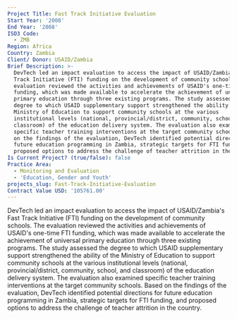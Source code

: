 ```yaml
---
Project Title: Fast Track Initiative Evaluation
Start Year: '2008'
End Year: '2008'
ISO3 Code:
  - ZMB
Region: Africa
Country: Zambia
Client/ Donor: USAID/Zambia
Brief Description: >-
  DevTech led an impact evaluation to access the impact of USAID/Zambia's Fast
  Track Initiative (FTI) funding on the development of community schools. The
  evaluation reviewed the activities and achievements of USAID's one-time FTI
  funding, which was made available to accelerate the achievement of universal
  primary education through three existing programs. The study assessed the
  degree to which USAID supplementary support strengthened the ability of the
  Ministry of Education to support community schools at the various
  institutional levels (national, provincial/district, community, school, and
  classroom) of the education delivery system. The evaluation also examined
  specific teacher training interventions at the target community schools. Based
  on the findings of the evaluation, DevTech identified potential directions for
  future education programming in Zambia, strategic targets for FTI funding, and
  proposed options to address the challenge of teacher attrition in the country.
Is Current Project? (true/false): false
Practice Area:
  - Monitoring and Evaluation
  - 'Education, Gender and Youth'
projects_slug: Fast-Track-Initiative-Evaluation
Contract Value USD: '105761.00'
---
```

DevTech led an impact evaluation to access the impact of USAID/Zambia's Fast Track Initiative (FTI) funding on the development of community schools. The evaluation reviewed the activities and achievements of USAID's one-time FTI funding, which was made available to accelerate the achievement of universal primary education through three existing programs. The study assessed the degree to which USAID supplementary support strengthened the ability of the Ministry of Education to support community schools at the various institutional levels (national, provincial/district, community, school, and classroom) of the education delivery system. The evaluation also examined specific teacher training interventions at the target community schools. Based on the findings of the evaluation, DevTech identified potential directions for future education programming in Zambia, strategic targets for FTI funding, and proposed options to address the challenge of teacher attrition in the country.